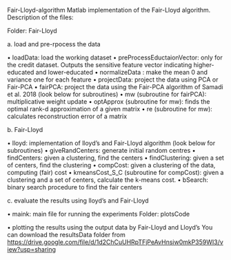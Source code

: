 Fair-Lloyd-algorithm
Matlab implementation of the Fair-Lloyd algorithm. Description of the files:

Folder: Fair-Lloyd

a.	load and pre-rpocess the data

•	loadData: load the working dataset
•	preProcessEductaionVector: only for the credit dataset. Outputs the sensitive feature vector indicating higher-educated and lower-educated
•	normalizeData : make the mean 0 and variance one for each feature
•	projectData: project the data using PCA or Fair-PCA
•	fairPCA: project the data using the Fair-PCA algorithm of Samadi et al. 2018 (look below for subroutines)
•	mw (subroutine for fairPCA): multiplicative weight update
•	optApprox (subroutine for mw): finds the optimal rank-d approximation of a given matrix
•	re (subroutine for mw): calculates reconstruction error of a matrix

b.	Fair-Lloyd


•	lloyd: implementation of lloyd’s and Fair-Lloyd algorithm (look below for subroutines)
•	giveRandCenters: generate initial random centres
•	findCenters: given a clustering, find the centers
•	findClustering: given a set of centers, find the clustering
•	compCost: given a clustering of the data, computing (fair) cost
•	kmeansCost_S_C (subroutine for compCost): given a clustering and a set of centers, calculate the k-means cost. 
•	bSearch: binary search procedure to find the fair centers

c.	evaluate the results using lloyd’s and Fair-Lloyd

•	maink: main file for running the experiments
Folder: plotsCode

•	plotting the results using the output data by Fair-Lloyd and Lloyd’s
You can download the resultsData folder from https://drive.google.com/file/d/1d2ChCuUHRpTFjPeAvHnsiw0mkP359WI3/view?usp=sharing
